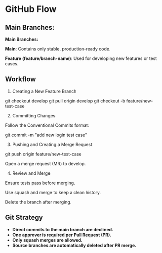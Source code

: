 # GitHub Flow

## Main Branches:

**Main Branches:**

**Main**: Contains only stable, production-ready code.

**Feature (feature/branch-name)**: Used for developing new features or test cases.

## Workflow

1. Creating a New Feature Branch

git checkout develop
git pull origin develop
git checkout -b feature/new-test-case

2. Committing Changes

Follow the Conventional Commits format:

git commit -m "add new login test case"

3. Pushing and Creating a Merge Request

git push origin feature/new-test-case

Open a merge request (MR) to develop.

4. Review and Merge

Ensure tests pass before merging.

Use squash and merge to keep a clean history.

Delete the branch after merging.


## Git Strategy

- **Direct commits to the main branch are declined.**
- **One approver is required per Pull Request (PR).**
- **Only squash merges are allowed.**
- **Source branches are automatically deleted after PR merge.**
